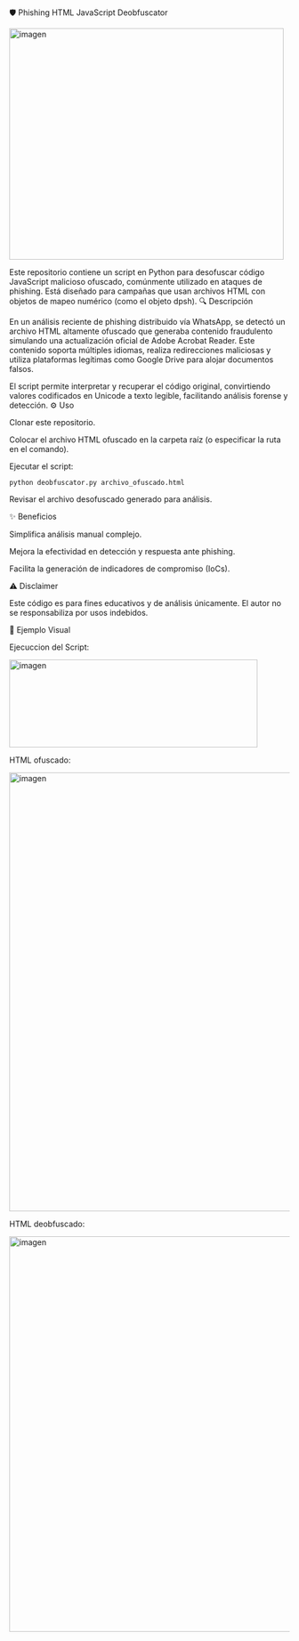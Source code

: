 🛡️ Phishing HTML JavaScript Deobfuscator

<img width="493" height="416" alt="imagen" src="https://github.com/user-attachments/assets/cb566688-9dfa-4830-9455-b14114d9e42f" />


Este repositorio contiene un script en Python para desofuscar código JavaScript malicioso ofuscado, comúnmente utilizado en ataques de phishing. Está diseñado para campañas que usan archivos HTML con objetos de mapeo numérico (como el objeto dpsh).
🔍 Descripción

En un análisis reciente de phishing distribuido vía WhatsApp, se detectó un archivo HTML altamente ofuscado que generaba contenido fraudulento simulando una actualización oficial de Adobe Acrobat Reader. Este contenido soporta múltiples idiomas, realiza redirecciones maliciosas y utiliza plataformas legítimas como Google Drive para alojar documentos falsos.

El script permite interpretar y recuperar el código original, convirtiendo valores codificados en Unicode a texto legible, facilitando análisis forense y detección.
⚙️ Uso

   Clonar este repositorio.

   Colocar el archivo HTML ofuscado en la carpeta raíz (o especificar la ruta en el comando).

   Ejecutar el script:

    python deobfuscator.py archivo_ofuscado.html

  Revisar el archivo desofuscado generado para análisis.

✨ Beneficios

  Simplifica análisis manual complejo.

  Mejora la efectividad en detección y respuesta ante phishing.

  Facilita la generación de indicadores de compromiso (IoCs).

⚠️ Disclaimer

Este código es para fines educativos y de análisis únicamente. El autor no se responsabiliza por usos indebidos.

📁 Ejemplo Visual

Ejecuccion del Script: 

<img width="446" height="158" alt="imagen" src="https://github.com/user-attachments/assets/5bc42f00-06b5-4883-96fa-22aa3c621cca" />


HTML ofuscado:

<img width="750" height="789" alt="imagen" src="https://github.com/user-attachments/assets/a0840b86-bd26-4ad0-96d0-adfeb01c61ad" />

HTML deobfuscado:

<img width="1176" height="711" alt="imagen" src="https://github.com/user-attachments/assets/0dc1756c-c1f1-4340-8b3d-197e132cd8f3" />
